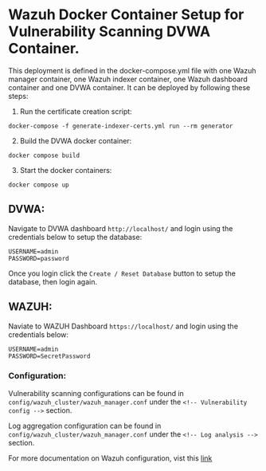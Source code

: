 # Wazuh Docker Container Setup for Vulnerability Scanning DVWA Container.

This deployment is defined in the docker-compose.yml file with one Wazuh manager container, one Wazuh indexer container, one Wazuh dashboard container and one DVWA container. It can be deployed by following these steps:

1) Run the certificate creation script:
```
docker-compose -f generate-indexer-certs.yml run --rm generator
```
2) Build the DVWA docker container:
```
docker compose build
```
3) Start the docker containers:
```
docker compose up
```

## DVWA:

Navigate to DVWA dashboard `http://localhost/` and login using the credentials below to setup the database:
```
USERNAME=admin
PASSWORD=password
```

Once you login click the `Create / Reset Database` button to setup the database, then login again.

## WAZUH:

Naviate to WAZUH Dashboard `https://localhost/` and login using the credentials below:
```
USERNAME=admin
PASSWORD=SecretPassword
```

### Configuration:

Vulnerability scanning configurations can be found in `config/wazuh_cluster/wazuh_manager.conf` under the `<!-- Vulnerability config -->` section.

Log aggregation configuration can be found in `config/wazuh_cluster/wazuh_manager.conf` under the `<!-- Log analysis -->` section.

For more documentation on Wazuh configuration, vist this [link](https://documentation.wazuh.com/current/user-manual/reference/ossec-conf/index.html)
